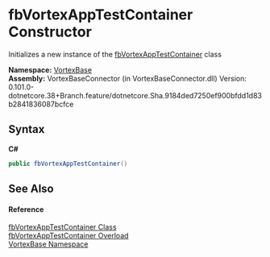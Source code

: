 # fbVortexAppTestContainer Constructor 
 

Initializes a new instance of the <a href="T_VortexBase_fbVortexAppTestContainer.md">fbVortexAppTestContainer</a> class

**Namespace:**&nbsp;<a href="N_VortexBase.md">VortexBase</a><br />**Assembly:**&nbsp;VortexBaseConnector (in VortexBaseConnector.dll) Version: 0.101.0-dotnetcore.38+Branch.feature/dotnetcore.Sha.9184ded7250ef900bfdd1d83b2841836087bcfce

## Syntax

**C#**<br />
``` C#
public fbVortexAppTestContainer()
```


## See Also


#### Reference
<a href="T_VortexBase_fbVortexAppTestContainer.md">fbVortexAppTestContainer Class</a><br /><a href="Overload_VortexBase_fbVortexAppTestContainer__ctor.md">fbVortexAppTestContainer Overload</a><br /><a href="N_VortexBase.md">VortexBase Namespace</a><br />